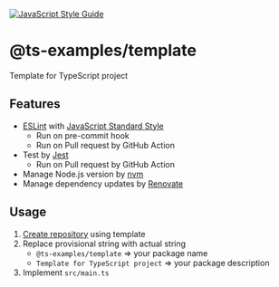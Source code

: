 [![JavaScript Style Guide](https://img.shields.io/badge/code_style-standard-brightgreen.svg)](https://standardjs.com)

# @ts-examples/template

Template for TypeScript project

## Features

- [ESLint](https://eslint.org/) with [JavaScript Standard Style](https://standardjs.com/)
  - Run on pre-commit hook
  - Run on Pull request by GitHub Action
- Test by [Jest](https://jestjs.io/)
  - Run on Pull request by GitHub Action
- Manage Node.js version by [nvm](https://github.com/nvm-sh/nvm)
- Manage dependency updates by [Renovate](https://renovatebot.com/)

## Usage

1. [Create repository](https://github.com/ts-examples/template/generate) using template
2. Replace provisional string with actual string
    - `@ts-examples/template` => your package name
    - `Template for TypeScript project` => your package description
3. Implement `src/main.ts`
